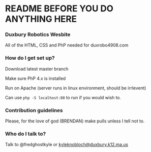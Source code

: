 # README BEFORE YOU DO ANYTHING HERE #

### Duxbury Robotics Wesbite ###

All of the HTML, CSS and PhP needed for duxrobo4908.com

### How do I get set up? ###

Download latest master branch

Make sure PhP 4.x is installed

Run on Apache (server runs in linux environment, should be irrlevent) 



Can use ```php -S localhost:80``` to run if you would wish to. 

### Contribution guidelines ###

Please, for the love of god (BRENDAN) make pulls unless I tell not to. 

### Who do I talk to? ###

Talk to @fredghostkyle or kyleknobloch@duxbury.k12.ma.us